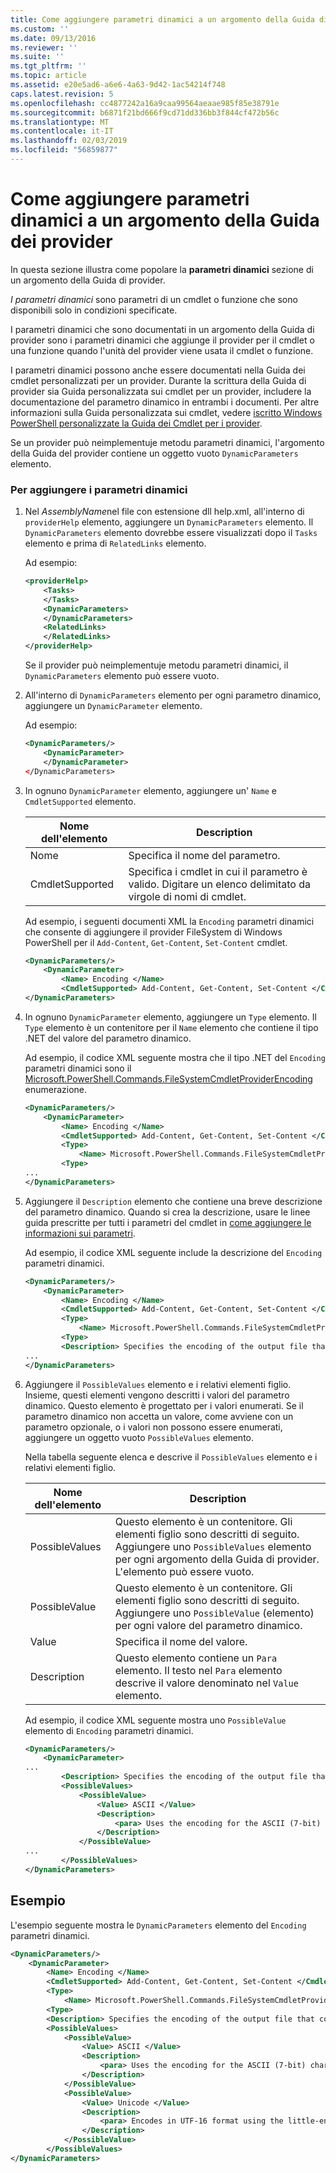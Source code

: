 ```yaml
---
title: Come aggiungere parametri dinamici a un argomento della Guida di Provider | Microsoft Docs
ms.custom: ''
ms.date: 09/13/2016
ms.reviewer: ''
ms.suite: ''
ms.tgt_pltfrm: ''
ms.topic: article
ms.assetid: e20e5ad6-a6e6-4a63-9d42-1ac54214f748
caps.latest.revision: 5
ms.openlocfilehash: cc4877242a16a9caa99564aeaae985f85e38791e
ms.sourcegitcommit: b6871f21bd666f9cd71dd336bb3f844cf472b56c
ms.translationtype: MT
ms.contentlocale: it-IT
ms.lasthandoff: 02/03/2019
ms.locfileid: "56859877"
---
```

# <a name="how-to-add-dynamic-parameters-to-a-provider-help-topic"></a>Come aggiungere parametri dinamici a un argomento della Guida dei provider

In questa sezione illustra come popolare la **parametri dinamici** sezione di un argomento della Guida di provider.

*I parametri dinamici* sono parametri di un cmdlet o funzione che sono disponibili solo in condizioni specificate.

I parametri dinamici che sono documentati in un argomento della Guida di provider sono i parametri dinamici che aggiunge il provider per il cmdlet o una funzione quando l'unità del provider viene usata il cmdlet o funzione.

I parametri dinamici possono anche essere documentati nella Guida dei cmdlet personalizzati per un provider. Durante la scrittura della Guida di provider sia Guida personalizzata sui cmdlet per un provider, includere la documentazione del parametro dinamico in entrambi i documenti. Per altre informazioni sulla Guida personalizzata sui cmdlet, vedere [iscritto Windows PowerShell personalizzate la Guida dei Cmdlet per i provider](./writing-custom-cmdlet-help-for-windows-powershell-providers.md).

Se un provider può neimplementuje metodu parametri dinamici, l'argomento della Guida del provider contiene un oggetto vuoto `DynamicParameters` elemento.

### <a name="to-add-dynamic-parameters"></a>Per aggiungere i parametri dinamici

1. Nel *AssemblyName*nel file con estensione dll help.xml, all'interno di `providerHelp` elemento, aggiungere un `DynamicParameters` elemento. Il `DynamicParameters` elemento dovrebbe essere visualizzati dopo il `Tasks` elemento e prima di `RelatedLinks` elemento.

   Ad esempio:

    ```xml
    <providerHelp>
        <Tasks>
        </Tasks>
        <DynamicParameters>
        </DynamicParameters>
        <RelatedLinks>
        </RelatedLinks>
    </providerHelp>
    ```

   Se il provider può neimplementuje metodu parametri dinamici, il `DynamicParameters` elemento può essere vuoto.

2. All'interno di `DynamicParameters` elemento per ogni parametro dinamico, aggiungere un `DynamicParameter` elemento.

   Ad esempio:

    ```xml
    <DynamicParameters/>
        <DynamicParameter>
        </DynamicParameter>
    </DynamicParameters>
    ```

3. In ognuno `DynamicParameter` elemento, aggiungere un' `Name` e `CmdletSupported` elemento.

   |Nome dell'elemento|Description|
   |------------------|-----------------|
   |Nome|Specifica il nome del parametro.|
   |CmdletSupported|Specifica i cmdlet in cui il parametro è valido. Digitare un elenco delimitato da virgole di nomi di cmdlet.|

   Ad esempio, i seguenti documenti XML la `Encoding` parametri dinamici che consente di aggiungere il provider FileSystem di Windows PowerShell per il `Add-Content`, `Get-Content`, `Set-Content` cmdlet.

    ```xml
    <DynamicParameters/>
        <DynamicParameter>
            <Name> Encoding </Name>
            <CmdletSupported> Add-Content, Get-Content, Set-Content </CmdletSupported>
    </DynamicParameters>

    ```

4. In ognuno `DynamicParameter` elemento, aggiungere un `Type` elemento. Il `Type` elemento è un contenitore per il `Name` elemento che contiene il tipo .NET del valore del parametro dinamico.

   Ad esempio, il codice XML seguente mostra che il tipo .NET del `Encoding` parametri dinamici sono il [Microsoft.PowerShell.Commands.FileSystemCmdletProviderEncoding](/dotnet/api/microsoft.powershell.commands.filesystemcmdletproviderencoding) enumerazione.

    ```xml
    <DynamicParameters/>
        <DynamicParameter>
            <Name> Encoding </Name>
            <CmdletSupported> Add-Content, Get-Content, Set-Content </CmdletSupported>
            <Type>
                <Name> Microsoft.PowerShell.Commands.FileSystemCmdletProviderEncoding </Name>
            <Type>
    ...
    </DynamicParameters>
    ```

5. Aggiungere il `Description` elemento che contiene una breve descrizione del parametro dinamico. Quando si crea la descrizione, usare le linee guida prescritte per tutti i parametri del cmdlet in [come aggiungere le informazioni sui parametri](./how-to-add-parameter-information.md).

   Ad esempio, il codice XML seguente include la descrizione del `Encoding` parametri dinamici.

    ```xml
    <DynamicParameters/>
        <DynamicParameter>
            <Name> Encoding </Name>
            <CmdletSupported> Add-Content, Get-Content, Set-Content </CmdletSupported>
            <Type>
                <Name> Microsoft.PowerShell.Commands.FileSystemCmdletProviderEncoding </Name>
            <Type>
            <Description> Specifies the encoding of the output file that contains the content. </Description>
    ...
    </DynamicParameters>
    ```

6. Aggiungere il `PossibleValues` elemento e i relativi elementi figlio. Insieme, questi elementi vengono descritti i valori del parametro dinamico. Questo elemento è progettato per i valori enumerati. Se il parametro dinamico non accetta un valore, come avviene con un parametro opzionale, o i valori non possono essere enumerati, aggiungere un oggetto vuoto `PossibleValues` elemento.

   Nella tabella seguente elenca e descrive il `PossibleValues` elemento e i relativi elementi figlio.

   |Nome dell'elemento|Description|
   |------------------|-----------------|
   |PossibleValues|Questo elemento è un contenitore. Gli elementi figlio sono descritti di seguito. Aggiungere uno `PossibleValues` elemento per ogni argomento della Guida di provider. L'elemento può essere vuoto.|
   |PossibleValue|Questo elemento è un contenitore. Gli elementi figlio sono descritti di seguito. Aggiungere uno `PossibleValue` (elemento) per ogni valore del parametro dinamico.|
   |Value|Specifica il nome del valore.|
   |Description|Questo elemento contiene un `Para` elemento. Il testo nel `Para` elemento descrive il valore denominato nel `Value` elemento.|

   Ad esempio, il codice XML seguente mostra uno `PossibleValue` elemento di `Encoding` parametri dinamici.

    ```xml
    <DynamicParameters/>
        <DynamicParameter>
    ...
            <Description> Specifies the encoding of the output file that contains the content. </Description>
            <PossibleValues>
                <PossibleValue>
                    <Value> ASCII </Value>
                    <Description>
                        <para> Uses the encoding for the ASCII (7-bit) character set. </para>
                    </Description>
                </PossibleValue>
    ...
            </PossibleValues>
    </DynamicParameters>
    ```

## <a name="example"></a>Esempio

L'esempio seguente mostra le `DynamicParameters` elemento del `Encoding` parametri dinamici.

```xml
<DynamicParameters/>
    <DynamicParameter>
        <Name> Encoding </Name>
        <CmdletSupported> Add-Content, Get-Content, Set-Content </CmdletSupported>
        <Type>
            <Name> Microsoft.PowerShell.Commands.FileSystemCmdletProviderEncoding </Name>
        <Type>
        <Description> Specifies the encoding of the output file that contains the content. </Description>
        <PossibleValues>
            <PossibleValue>
                <Value> ASCII </Value>
                <Description>
                    <para> Uses the encoding for the ASCII (7-bit) character set. </para>
                </Description>
            </PossibleValue>
            <PossibleValue>
                <Value> Unicode </Value>
                <Description>
                    <para> Encodes in UTF-16 format using the little-endian byte order. </para>
                </Description>
            </PossibleValue>
        </PossibleValues>
</DynamicParameters>
```